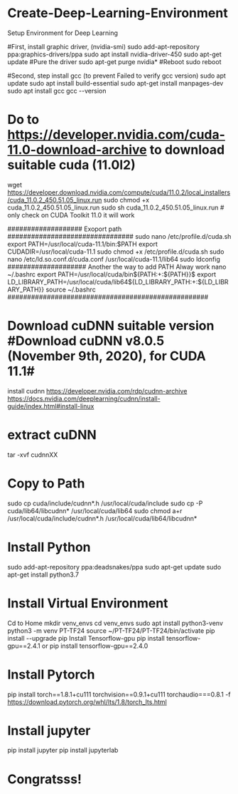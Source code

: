 # Create-Deep-Learning-Environment
Setup Environment for Deep Learning

#First, install graphic driver, (nvidia-smi)
sudo add-apt-repository ppa:graphics-drivers/ppa
sudo apt install nvidia-driver-450
sudo apt-get update
#Pure the driver
sudo apt-get purge nvidia*
#Reboot
sudo reboot

#Second, step install gcc (to prevent Failed to verify gcc version)
sudo apt update
sudo apt install build-essential
sudo apt-get install manpages-dev
sudo apt install gcc
gcc --version

# Do to https://developer.nvidia.com/cuda-11.0-download-archive to download suitable cuda (11.0l2)
wget https://developer.download.nvidia.com/compute/cuda/11.0.2/local_installers/cuda_11.0.2_450.51.05_linux.run
sudo chmod +x cuda_11.0.2_450.51.05_linux.run
sudo sh cuda_11.0.2_450.51.05_linux.run # only check on CUDA Toolkit 11.0 it will work

################### Exoport path ################################
sudo nano /etc/profile.d/cuda.sh
export PATH=/usr/local/cuda-11.1/bin:$PATH
export CUDADIR=/usr/local/cuda-11.1
sudo chmod +x /etc/profile.d/cuda.sh
sudo nano /etc/ld.so.conf.d/cuda.conf
/usr/local/cuda-11.1/lib64 
sudo ldconfig 
#################### Another the way to add PATH Alway work
nano ~/.bashrc 
export PATH=/usr/local/cuda/bin${PATH:+:${PATH}}$ 
export LD_LIBRARY_PATH=/usr/local/cuda/lib64${LD_LIBRARY_PATH:+:${LD_LIBRARY_PATH}}
source ~/.bashrc
###################################################

# Download cuDNN suitable version #Download cuDNN v8.0.5 (November 9th, 2020), for CUDA 11.1#
install cudnn https://developer.nvidia.com/rdp/cudnn-archive 
https://docs.nvidia.com/deeplearning/cudnn/install-guide/index.html#install-linux
# extract cuDNN
tar -xvf cudnnXX
# Copy to Path
sudo cp cuda/include/cudnn*.h /usr/local/cuda/include
sudo cp -P cuda/lib64/libcudnn* /usr/local/cuda/lib64
sudo chmod a+r /usr/local/cuda/include/cudnn*.h /usr/local/cuda/lib64/libcudnn*

# Install Python
sudo add-apt-repository ppa:deadsnakes/ppa
sudo apt-get update
sudo apt-get install python3.7

# Install Virtual Environment
Cd to Home
mkdir venv_envs
cd venv_envs
sudo apt install python3-venv
python3 -m venv PT-TF24
source ~/PT-TF24/PT-TF24/bin/activate
pip install --upgrade pip
Install Tensorflow-gpu
pip install tensorflow-gpu==2.4.1 or pip install tensorflow-gpu==2.4.0

# Install Pytorch
pip install torch==1.8.1+cu111 torchvision==0.9.1+cu111 torchaudio===0.8.1 -f https://download.pytorch.org/whl/lts/1.8/torch_lts.html

# Install jupyter
pip install jupyter
pip install jupyterlab

# Congratsss!







